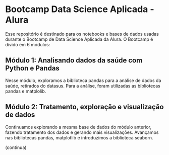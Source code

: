 # Bootcamp Data Science Aplicada - Alura

Esse repositório é destinado para os notebooks e bases de dados usadas durante o Bootcamp de Data Science Aplicada da Alura. O Bootcamp é divido em 6 módulos:

## Módulo 1: Analisando dados da saúde com Python e Pandas

Nesse módulo, exploramos a biblioteca pandas para a análise de dados da saúde, retirados do datasus. Para a análise, foram utilizadas as bibliotecas pandas e matplolib. 

## Módulo 2: Tratamento, exploração e visualização de dados

Continuamos explorando a mesma base de dados do módulo anterior, fazendo tratamento dos dados e gerando mais visualizações. Avançamos nas bibliotecas pandas, matplotlib e introduzimos a biblioteca seaborn. 

(continua)
